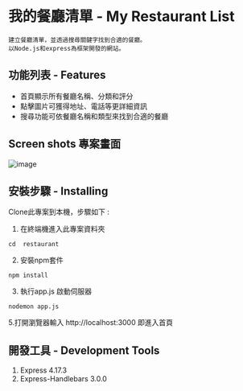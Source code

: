 # 我的餐廳清單 - My Restaurant List
```
建立餐廳清單，並透過搜尋關鍵字找到合適的餐廳。
以Node.js和express為框架開發的網站。
```
## 功能列表 - Features
- 首頁顯示所有餐廳名稱、分類和評分
- 點擊圖片可獲得地址、電話等更詳細資訊
- 搜尋功能可依餐廳名稱和類型來找到合適的餐廳

## Screen shots 專案畫面
![image](https://github.com/RileyChiu12/restaurant/public/image/screen_shot.JPG)

## 安裝步驟 - Installing

Clone此專案到本機，步驟如下 :

1. 在終端機進入此專案資料夾
```
cd  restaurant
```
2. 安裝npm套件
```
npm install
```
3. 執行app.js 啟動伺服器
```
nodemon app.js
```
5.打開瀏覽器輸入 http://localhost:3000 即進入首頁

## 開發工具 - Development Tools

1. Express 4.17.3
2. Express-Handlebars 3.0.0


